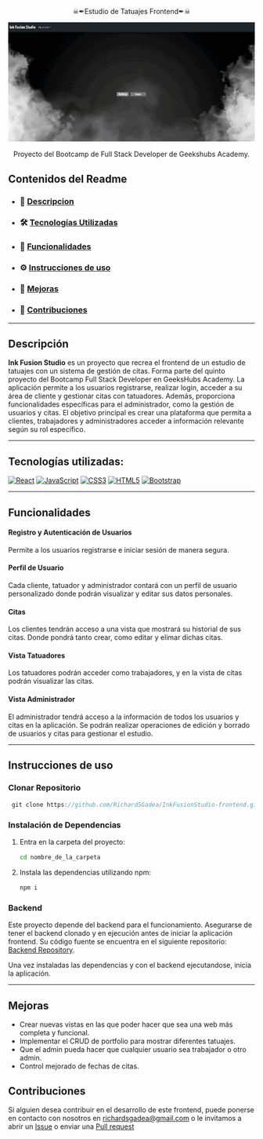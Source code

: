 <p align="center">☠✒Estudio de Tatuajes Frontend✒☠</p>

![capture](./Recording.gif)

<p align="center">Proyecto del Bootcamp de Full Stack Developer de Geekshubs Academy.</p>

## Contenidos del Readme

- ### 🚀 [Descripcion](#Descripción)
- ### 🛠️ [Tecnologías Utilizadas](#Tecnologías-utilizadas)
- ### 🎯 [Funcionalidades](#Funcionalidades)
- ### ⚙️ [Instrucciones de uso](#Intrucciones-de-uso)
- ### 🌟 [Mejoras](#Mejoras)
- ### 📧 [Contribuciones](#Contribuciones)

---
## Descripción 

**Ink Fusion Studio** es un proyecto que recrea el frontend de un estudio de tatuajes con un sistema de gestión de citas. Forma parte del quinto proyecto del Bootcamp Full Stack Developer en GeeksHubs Academy. La aplicación permite a los usuarios registrarse, realizar login, acceder a su área de cliente y gestionar citas con tatuadores. Además, proporciona funcionalidades específicas para el administrador, como la gestión de usuarios y citas. El objetivo principal es crear una plataforma que permita a clientes, trabajadores y administradores acceder a información relevante según su rol específico.

---
## Tecnologías utilizadas:

[![React](https://img.shields.io/badge/React-61DAFB?style=for-the-badge&logo=react&logoColor=white&labelColor=101010)]()
[![JavaScript](https://img.shields.io/badge/JavaScript-F7DF1E?style=for-the-badge&logo=javascript&logoColor=white&labelColor=101010)]()
[![CSS3](https://img.shields.io/badge/CSS3-1572B6?style=for-the-badge&logo=css3&logoColor=white&labelColor=101010)]()
[![HTML5](https://img.shields.io/badge/HTML5-E34F26?style=for-the-badge&logo=html5&logoColor=white&labelColor=101010)]()
[![Bootstrap](https://img.shields.io/badge/Bootstrap-7952B3?style=for-the-badge&logo=bootstrap&logoColor=white&labelColor=101010)]()

---
## Funcionalidades

#### Registro y Autenticación de Usuarios
Permite a los usuarios registrarse e iniciar sesión de manera segura.

#### Perfil de Usuario
Cada cliente, tatuador y administrador contará con un perfil de usuario personalizado donde podrán visualizar y editar sus datos personales.

#### Citas
Los clientes tendrán acceso a una vista que mostrará su historial de sus citas. Donde pondrá tanto crear, como editar y elimar dichas citas.

#### Vista Tatuadores
Los tatuadores podrán acceder como trabajadores, y en la vista de citas podrán visualizar las citas.

#### Vista Administrador
El administrador tendrá acceso a la información de todos los usuarios y citas en la aplicación. Se podrán realizar operaciones de edición y borrado de usuarios y citas para gestionar el estudio.

---
## Instrucciones de uso

### Clonar Repositorio

```jsx
 git clone https://github.com/RichardSGadea/InkFusionStudio-frontend.git

```

### Instalación de Dependencias

1. Entra en la carpeta del proyecto:
    
    ```bash
    cd nombre_de_la_carpeta
    
    ```
    
2. Instala las dependencias utilizando npm:
    
    ```bash
    npm i
    
    ```

### Backend
Este proyecto depende del backend para el funcionamiento. Asegurarse de tener el backend clonado y en ejecución antes de iniciar la aplicación frontend. Su código fuente se encuentra en el siguiente repositorio: [Backend Repository](https://github.com/RichardSGadea/InkFusionStudio-backend.git).

Una vez instaladas las dependencias y con el backend ejecutandose, inicia la aplicación.


---
## Mejoras
- Crear nuevas vistas en las que poder hacer que sea una web más completa y funcional.
- Implementar el CRUD de portfolio para mostrar diferentes tatuajes. 
- Que el admin pueda hacer que cualquier usuario sea trabajador o otro admin.  
- Control mejorado de fechas de citas.

## Contribuciones
Si alguien desea contribuir en el desarrollo de este frontend, puede ponerse en contacto con nosotros en richardsgadea@gmail.com o le invitamos a abrir un [Issue](https://github.com/RichardSGadea/InkFusionStudio-frontend/issues) o enviar una [Pull request](https://github.com/RichardSGadea/InkFusionStudio-frontend/pulls)
